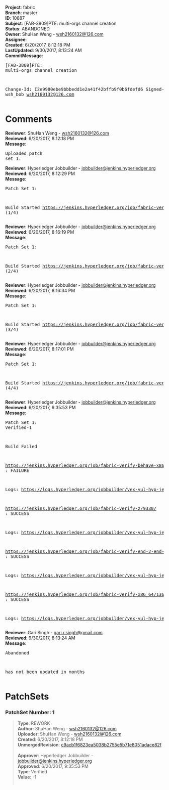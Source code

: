<strong>Project</strong>: fabric<br><strong>Branch</strong>: master<br><strong>ID</strong>: 10887<br><strong>Subject</strong>: [FAB-3809]PTE: multi-orgs channel creation<br><strong>Status</strong>: ABANDONED<br><strong>Owner</strong>: ShuHan Weng - wsh2160132@126.com<br><strong>Assignee</strong>:<br><strong>Created</strong>: 6/20/2017, 8:12:18 PM<br><strong>LastUpdated</strong>: 9/30/2017, 8:13:24 AM<br><strong>CommitMessage</strong>:<br><pre>[FAB-3809]PTE: multi-orgs channel creation

Change-Id: I2e9980ebe9bbbedd1e2a41f42bffb9f0b6fdefd6
Signed-off-by: wsh_bob <wsh2160132@126.com>
</pre><h1>Comments</h1><strong>Reviewer</strong>: ShuHan Weng - wsh2160132@126.com<br><strong>Reviewed</strong>: 6/20/2017, 8:12:18 PM<br><strong>Message</strong>: <pre>Uploaded patch set 1.</pre><strong>Reviewer</strong>: Hyperledger Jobbuilder - jobbuilder@jenkins.hyperledger.org<br><strong>Reviewed</strong>: 6/20/2017, 8:12:29 PM<br><strong>Message</strong>: <pre>Patch Set 1:

Build Started https://jenkins.hyperledger.org/job/fabric-verify-z/9330/ (1/4)</pre><strong>Reviewer</strong>: Hyperledger Jobbuilder - jobbuilder@jenkins.hyperledger.org<br><strong>Reviewed</strong>: 6/20/2017, 8:16:19 PM<br><strong>Message</strong>: <pre>Patch Set 1:

Build Started https://jenkins.hyperledger.org/job/fabric-verify-end-2-end-x86_64/5181/ (2/4)</pre><strong>Reviewer</strong>: Hyperledger Jobbuilder - jobbuilder@jenkins.hyperledger.org<br><strong>Reviewed</strong>: 6/20/2017, 8:16:34 PM<br><strong>Message</strong>: <pre>Patch Set 1:

Build Started https://jenkins.hyperledger.org/job/fabric-verify-behave-x86_64/7729/ (3/4)</pre><strong>Reviewer</strong>: Hyperledger Jobbuilder - jobbuilder@jenkins.hyperledger.org<br><strong>Reviewed</strong>: 6/20/2017, 8:17:01 PM<br><strong>Message</strong>: <pre>Patch Set 1:

Build Started https://jenkins.hyperledger.org/job/fabric-verify-x86_64/13675/ (4/4)</pre><strong>Reviewer</strong>: Hyperledger Jobbuilder - jobbuilder@jenkins.hyperledger.org<br><strong>Reviewed</strong>: 6/20/2017, 9:35:53 PM<br><strong>Message</strong>: <pre>Patch Set 1: Verified-1

Build Failed 

https://jenkins.hyperledger.org/job/fabric-verify-behave-x86_64/7729/ : FAILURE

Logs: https://logs.hyperledger.org/jobbuilder/vex-yul-hyp-jenkins-1/fabric-verify-behave-x86_64/7729

https://jenkins.hyperledger.org/job/fabric-verify-z/9330/ : SUCCESS

Logs: https://logs.hyperledger.org/jobbuilder/vex-yul-hyp-jenkins-1/fabric-verify-z/9330

https://jenkins.hyperledger.org/job/fabric-verify-end-2-end-x86_64/5181/ : SUCCESS

Logs: https://logs.hyperledger.org/jobbuilder/vex-yul-hyp-jenkins-1/fabric-verify-end-2-end-x86_64/5181

https://jenkins.hyperledger.org/job/fabric-verify-x86_64/13675/ : SUCCESS

Logs: https://logs.hyperledger.org/jobbuilder/vex-yul-hyp-jenkins-1/fabric-verify-x86_64/13675</pre><strong>Reviewer</strong>: Gari Singh - gari.r.singh@gmail.com<br><strong>Reviewed</strong>: 9/30/2017, 8:13:24 AM<br><strong>Message</strong>: <pre>Abandoned

has not been updated in months</pre><h1>PatchSets</h1><h3>PatchSet Number: 1</h3><blockquote><strong>Type</strong>: REWORK<br><strong>Author</strong>: ShuHan Weng - wsh2160132@126.com<br><strong>Uploader</strong>: ShuHan Weng - wsh2160132@126.com<br><strong>Created</strong>: 6/20/2017, 8:12:18 PM<br><strong>UnmergedRevision</strong>: [c9acb1f6823ea5038b2755e5b71e8051adace82f](https://github.com/hyperledger-gerrit-archive/fabric/commit/c9acb1f6823ea5038b2755e5b71e8051adace82f)<br><br><strong>Approver</strong>: Hyperledger Jobbuilder - jobbuilder@jenkins.hyperledger.org<br><strong>Approved</strong>: 6/20/2017, 9:35:53 PM<br><strong>Type</strong>: Verified<br><strong>Value</strong>: -1<br><br></blockquote>